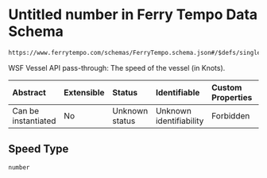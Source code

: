 # Untitled number in Ferry Tempo Data Schema

```txt
https://www.ferrytempo.com/schemas/FerryTempo.schema.json#/$defs/singleBoatData/properties/Speed
```

WSF Vessel API pass-through: The speed of the vessel (in Knots).

| Abstract            | Extensible | Status         | Identifiable            | Custom Properties | Additional Properties | Access Restrictions | Defined In                                                                           |
| :------------------ | :--------- | :------------- | :---------------------- | :---------------- | :-------------------- | :------------------ | :----------------------------------------------------------------------------------- |
| Can be instantiated | No         | Unknown status | Unknown identifiability | Forbidden         | Allowed               | none                | [FerryTempo.schema.json\*](../schemas/FerryTempo.schema.json "open original schema") |

## Speed Type

`number`
